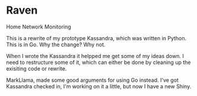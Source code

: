 # Raven
Home Network Monitoring 

This is a rewrite of my prototype Kassandra, which was written in Python.  This is in Go.   Why the change?   Why not.  

When I wrote the Kassandra it helpped me get some of my ideas down.   I need to restructure some of it, which can either be done by cleaning up the exisiting code or rewrite. 

MarkLlama, made some good arguments for using Go instead.  I've got Kassandra checked in, I'm working on it a little, but now I have a new Shiny.

